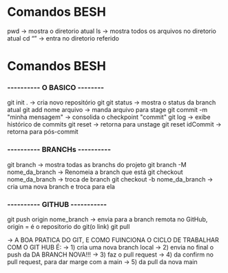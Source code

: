 # Comandos BESH

pwd    	-> mostra o diretorio atual
ls         -> mostra todos os arquivos no diretorio atual
cd “”   	-> entra no diretorio referido

# Comandos BESH

### ---------- O BASICO --------

git init .						    -> cria novo repositório git
git status                     		-> mostra o status da branch atual
git add nome arquivo            	-> manda arquivo para stage
git commit -m "minha mensagem"     	-> consolida o checkpoint "commit"
git log                           	-> exibe histórico de commits
git reset                        	-> retorna para unstage
git reset idCommit             		-> retorna para pós-commit


### ---------- BRANCHs ----------

git branch 					-> mostra todas as branchs do projeto
git branch -M nome_da_branch		-> Renomeia a branch que está
git checkout nome_da_branch			-> troca de branch
git checkout -b nome_da_branch		-> cria uma nova branch e troca para ela


### ---------- GITHUB -----------

git push origin nome_branch 		-> envia para a branch remota no GitHub, origin = é o repositorio do git(o link)
git pull

-> A BOA PRATICA DO GIT, E COMO FUINCIONA O CICLO DE TRABALHAR COM O GIT HUB É:
-> 1) cria uma nova branch local
-> 2) envia no final o push da DA BRANCH NOVA!!!
-> 3) faz o pull request 
-> 4) da confirm no pull request, para dar marge com a main
-> 5) da pull da nova main
